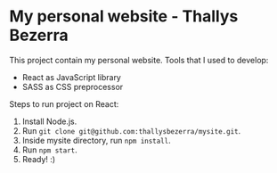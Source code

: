# My personal website - Thallys Bezerra
This project contain my personal website.
Tools that I used to develop:

- React as JavaScript library
- SASS as CSS preprocessor

Steps to run project on React:

1. Install Node.js.
2. Run `git clone git@github.com:thallysbezerra/mysite.git`.
3. Inside mysite directory, run `npm install`.
4. Run `npm start`.
5. Ready! :)
